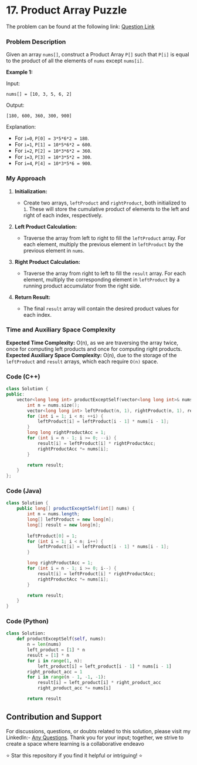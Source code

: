 # <b>17. Product Array Puzzle</b>

The problem can be found at the following link: [Question Link](https://www.geeksforgeeks.org/problems/product-array-puzzle4525/1)

### Problem Description

Given an array `nums[]`, construct a Product Array `P[]` such that `P[i]` is equal to the product of all the elements of `nums` except `nums[i]`.

**Example 1:**

Input:
```
nums[] = [10, 3, 5, 6, 2]
```
Output:
```
[180, 600, 360, 300, 900]
```
Explanation: 
- For `i=0`, `P[0] = 3*5*6*2 = 180`.
- For `i=1`, `P[1] = 10*5*6*2 = 600`.
- For `i=2`, `P[2] = 10*3*6*2 = 360`.
- For `i=3`, `P[3] = 10*3*5*2 = 300`.
- For `i=4`, `P[4] = 10*3*5*6 = 900`.


### My Approach

1. **Initialization:**
   - Create two arrays, `leftProduct` and `rightProduct`, both initialized to `1`. These will store the cumulative product of elements to the left and right of each index, respectively.

2. **Left Product Calculation:**
   - Traverse the array from left to right to fill the `leftProduct` array. For each element, multiply the previous element in `leftProduct` by the previous element in `nums`.

3. **Right Product Calculation:**
   - Traverse the array from right to left to fill the `result` array. For each element, multiply the corresponding element in `leftProduct` by a running product accumulator from the right side.

4. **Return Result:**
   - The final `result` array will contain the desired product values for each index.
  
### Time and Auxiliary Space Complexity
**Expected Time Complexity:** O(n), as we are traversing the array twice, once for computing left products and once for computing right products.
**Expected Auxiliary Space Complexity:** O(n), due to the storage of the `leftProduct` and `result` arrays, which each require `O(n)` space.


### Code (C++)

```cpp
class Solution {
public:
    vector<long long int> productExceptSelf(vector<long long int>& nums) {
        int n = nums.size();
        vector<long long int> leftProduct(n, 1), rightProduct(n, 1), result(n);
        for (int i = 1; i < n; ++i) {
            leftProduct[i] = leftProduct[i - 1] * nums[i - 1];
        }
        long long rightProductAcc = 1;
        for (int i = n - 1; i >= 0; --i) {
            result[i] = leftProduct[i] * rightProductAcc;
            rightProductAcc *= nums[i];
        }

        return result;
    }
};
```

### Code (Java)

```java
class Solution {
    public long[] productExceptSelf(int[] nums) {
        int n = nums.length;
        long[] leftProduct = new long[n];
        long[] result = new long[n];
        
        leftProduct[0] = 1;
        for (int i = 1; i < n; i++) {
            leftProduct[i] = leftProduct[i - 1] * nums[i - 1];
        }

        long rightProductAcc = 1;
        for (int i = n - 1; i >= 0; i--) {
            result[i] = leftProduct[i] * rightProductAcc;
            rightProductAcc *= nums[i];
        }

        return result;
    }
}
```

### Code (Python)

```python
class Solution:
    def productExceptSelf(self, nums):
        n = len(nums)
        left_product = [1] * n
        result = [1] * n
        for i in range(1, n):
            left_product[i] = left_product[i - 1] * nums[i - 1]
        right_product_acc = 1
        for i in range(n - 1, -1, -1):
            result[i] = left_product[i] * right_product_acc
            right_product_acc *= nums[i]

        return result
```


## Contribution and Support

For discussions, questions, or doubts related to this solution, please visit my LinkedIn:- [Any Questions](https://www.linkedin.com/in/het-patel-8b110525a/). Thank you for your input; together, we strive to create a space where learning is a collaborative endeavo

⭐ Star this repository if you find it helpful or intriguing! ⭐
